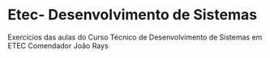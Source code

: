# Etec- Desenvolvimento de Sistemas
 Exercícios das aulas do Curso Técnico de Desenvolvimento de Sistemas em ETEC Comendador João Rays